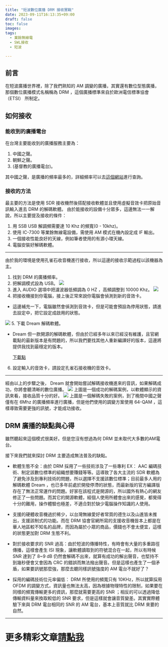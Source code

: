 ```yaml
---
title: "短波數位廣播 DRM 接收實戰"
date: 2023-09-11T16:13:35+09:00
draft: false
toc: false
images:
tags:
  - 業餘無線電
  - SWL接收
  - 短波

---
```

## 前言
在短波廣播世界裡，除了我們熟知的 AM 調變的廣播，其實還有數位型態廣播，那個數位廣播模式名稱稱為 DRM ，這個廣播標準來自於歐洲電信標準協會 （ETSI） 所制定。
## 如何接收
### 能收到的廣播電台
在台灣主要能收到的廣播服務主要為：
1. 中國之聲。
2. 朝鮮之聲。
3. (基督教的廣播電台)。

其中國之聲，是廣播的頻率最多的，詳細頻率可以去[這個網站](https://www.short-wave.info/)進行查詢。

### 接收的方法
最主要的方法是使用 SDR 接收機然後搭配接收軟體並且使用虛擬音效卡把原始音訊輸入進去 DRM 的解碼軟體。
由於能接收的設備十分眾多，這邊無法一一解說，所以主要提及接收的條件：
1. 用 SSB USB 解調頻需要達 10 Khz 的頻寬(0 - 10khz)。
2. 使用 IC-7300 等業餘無線電設備，需使用 AM 模式在機內設定成 IF 輸出。
3. 一個接收性能良好的天線，例如筆者使用的有源小環天線。
4. 電腦安裝好解碼軟體。
***
由於我的環境是使用孔雀石收音機進行接收，所以這邊的接收示範過程以該機器為主。
1. 找到 DRM 的廣播頻率。
2. 把解調模式設為 USB。
![](https://hackmd.io/_uploads/r1XCSBn03.jpg)
3. 進入 AUDIO 選項中把濾波器低頻調為 0 HZ ，高頻調整到 10000 Khz。
![](https://hackmd.io/_uploads/H1mArr2C2.jpg)
4. 把接收機接到你電腦，接上後正常來說你電腦會偵測到新的音效卡。

* 這邊補充一下，電腦雖然會偵測到音效卡，但是可能會預設為停用狀態，請進去設定中，把它設定成啟用的狀態。

![](https://hackmd.io/_uploads/S1vtdr30h.png)
5. 下載 Dream 解碼軟體。

* Dream 但一款開源的解碼軟體，但由於已經多年以來已經沒有維護，且官網載點的最新版本是有問題的，所以我們要找其他人重新編譯好的版本，這邊將提供我找到最穩定的版本。

    [下載點](https://drive.google.com/file/d/11Ns27-19wYy1ky-4LO0EVTVEM3FN3csI/view?usp=sharing)

6. 設定輸入的音效卡，請設定孔雀石接收機的音效卡。
***
經由以上的步驟之後， Dream 就會開始嘗試解碼接收機進來的音訊，如果解碼成功，你將會聽清晰的數位廣播。
![](https://hackmd.io/_uploads/rJLBPr2A3.png)
上圖是一個成功的解碼案例，以軟體顯示的資訊來看，接收品質十分的好。
![](https://hackmd.io/_uploads/HyUHDHn03.png)
上圖是一個解碼失敗的案例，到了晚間中國之聲僅有在 6Mhz 的廣播頻率進行廣播，但是他們使用的調變方案使用 64-QAM ，這樣導致需要更強的訊號，才能成功接收。
## DRM 廣播的缺點與心得
雖然聽起來這個模式很美好。但是您沒有想過為何 DRM 並未取代大多數的AM電台。

接下來我們就來探討 DRM 主要造成無法普及的缺點。

* 軟體生態不全：由於 DRM 採用了一些技術涉及了一些專利 EX： AAC 編碼技術、制定該數位標準的組織想要賺錢等等。這導致了各大主流的 SDR 軟體為了避免涉及到專利技術的問題，所以選擇不支援該數位標準；目前最多人用的解碼軟體 Dream ，也已多年前處於開發停滯的狀態，而最新版的官方編譯版存在了無法正常運作的問題。好家在該程式是開源的，所以國外有熱心的網友修正了一些問題。而其它的開源軟體，經個人使用所體會出來的感覺，都覺得十分的難用，操作體驗也極差，不適合對於缺少電腦操作知識的人使用。

* 支援的硬體收音機過於稀少，以台灣無線愛好者常買的德生以及山進皆未推出，支援該制式的功能。而在 DRM 協會官網所寫的支援收音機皆本上都是在華人地區較不知名的品牌，而因為屬於小眾的商品，價錢也不會太便宜，這樣的狀態更加對 DRM 生態不利。

* 對於接收要求的 SNR 過高：由於短波的傳播特性，有時會有大量的多重路徑傳播，這樣會產生 ISI 現象，讓軟體讀取到的符號混合在一起，所以有時候 SNR 達到了 8~9 dB 仍然會解碼不出來，就算有成功的解出聲音，也堅持不到幾秒便會又會因為 CRC 的錯誤而無法撥出聲音。但是這樣也產生了一個矛盾，如果要訊號那麼強，那麼去聽同樣訊號強度的 AM 電台不就好了？

* 採用的編碼技術位元率偏低： DRM 所使用的頻寬只有 10KHz，所以就算採用 OFDM 的調變方式，資訊量也無法太高，因為根據物理特性的限制，如果要在同樣的頻寬傳輸更多的資訊，那麼就需要更高的 SNR ；相反的可以透過降低傳輸資料量來換取較低的 SNR 要求，但是這樣就會讓音質變差。其實實際體驗下來與 DRM 電台相同的 SNR 的 AM 電台，基本上音質就比 DRM 來要的自然。
***
# 更多精彩文章[請點我](https://yakumo.tw/tags/%E6%A5%AD%E9%A4%98%E7%84%A1%E7%B7%9A%E9%9B%BB/)
